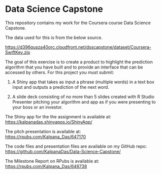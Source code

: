# Data Science Capstone
This repository contains my work for the Coursera course Data Science Capstone.

The data used for this is from the below source. 

https://d396qusza40orc.cloudfront.net/dsscapstone/dataset/Coursera-SwiftKey.zip

The goal of this exercise is to create a product to highlight the prediction algorithm that you have built and to provide an interface that can be accessed by others. For this project you must submit:

1. A Shiny app that takes as input a phrase (multiple words) in a text box input and outputs a prediction of the next word.

2. A slide deck consisting of no more than 5 slides created with R Studio Presenter pitching your algorithm and app as if you were presenting to your boss or an investor.

The Shiny app for the the assignment is available at: https://kalpanadas.shinyapps.io/ShinyApp/

The pitch presentation is available at: https://rpubs.com/Kalpana_Das/647170

The code files and presentation files are available on my GitHub repo: https://github.com/KalpanaDas/Data-Science-Capstone/

The Milestone Report on RPubs is available at: https://rpubs.com/Kalpana_Das/646738
